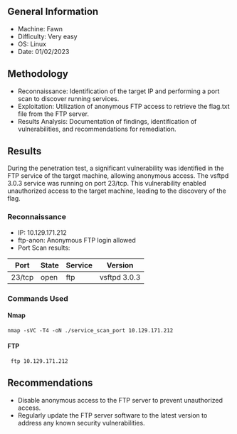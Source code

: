 ## General Information
- Machine: Fawn 
- Difficulty: Very easy
- OS: Linux
- Date: 01/02/2023


## Methodology
- Reconnaissance: Identification of the target IP and performing a port scan to discover running services.
- Exploitation: Utilization of anonymous FTP access to retrieve the flag.txt file from the FTP server.
- Results Analysis: Documentation of findings, identification of vulnerabilities, and recommendations for remediation.


## Results
During the penetration test, a significant vulnerability was identified in the FTP service of the target machine, allowing anonymous access. The vsftpd 3.0.3 service was running on port 23/tcp. This vulnerability enabled unauthorized access to the target machine, leading to the discovery of the flag.


### Reconnaissance
- IP: 10.129.171.212
- ftp-anon: Anonymous FTP login allowed
- Port Scan results:

| Port   | State | Service | Version         |
|--------|-------|---------|-----------------| 
| 23/tcp | open  | ftp     | vsftpd 3.0.3    |


### Commands Used

#### Nmap
~~~nmap
nmap -sVC -T4 -oN ./service_scan_port 10.129.171.212
~~~

#### FTP
~~~FTP
 ftp 10.129.171.212
~~~


## Recommendations
- Disable anonymous access to the FTP server to prevent unauthorized access.
- Regularly update the FTP server software to the latest version to address any known security vulnerabilities.